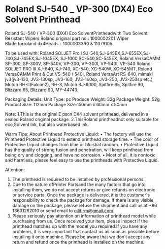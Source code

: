 # Roland SJ-540 _ VP-300 (DX4) Eco Solvent Printhead

Roland SJ-540 / VP-300 (DX4) Eco SolventPrintheadwith Two Solvent Resistant Wipers
Roland original part no.: 1000002201
Wiper Blade forroland dx4Heads - 1000003390 & 11379105

To be used with:
Roland SOLJET ProII SJ-540,SJ-645EX,SJ-655EX,SJ-740,SJ-745EX,SJ-1045EX, SJ-1000,SC-540,SC-545EX,
Roland VersaCAMM SP-300, SP-300V, SP-540V, VP-300, VP-300I, VP-540I, VP-540
Roland SOLJET PRO III XJ-640, XJ-740, XC-540, XC-540W, XC-545MT,
Roland VersaCAMM Print & Cut VS-540 / 540I,
Roland VersaArt RS-640,
mimaki jv3(jv3-130, JV3-130sp, JV3-160, JV3-160sp, JV3-250, JV3-250sp etc.)
Mutoh RH-II(Falcon2), RH-3, Mutoh RJ-8000, Spitfire 65, Spitfire 90, Blizzard 65, Blizzard 90, MY-44743.

Packaging Details:
Unit Type: pc
Produce Weight: 32g
Package Weight: 52g
Product Size: 112mm
Package Size:150mm x 60mm x 50mm

Note:
1.This is the original E pson DX4 solvent printhead, delivered in a sealed Roland original package.
2.ThisRoland printheadnot only suitable for eco,Solvent Ink, but also waterbased ink.


Warm Tips:
About Printhead Protective Liquid:
• The factory will use the Printhead Protective Liquid to extend printhead storage time.
• The color of Protective Liquid changes from blue or bluishat random.
• Protective Liquid has the quality of strong fusion and penetration, will keep printhead from being dry and clogging, and have no corrosion.
• Most of all, it is nontoxic and harmless, please feel easy to use the printheads with Protective Liquid.


Attention:
1. The printhead is required to be installed by professional persons.
2. Due to the nature ofPrinter Partsand the many factors that go into installing them, we do not accept returns or give refunds on electronic or service parts. Once the package is delivered, it is the customer's responsibility to check the package for damage. If there is any visible damage on the package, please refuse the shipment and call us at +86 13631292010 or send email to qilifirm@gmail.com.
3. Please seriously pay attention on information of printhead model while purchasing from us. Once received your item, please inspect if the printhead matches up with the model you required.If you have any problems, it is very important that contact us as soon as possible before installing it onto machine. Please be aware that we don't accept any return and refund once the printhead is installed on the machine.
